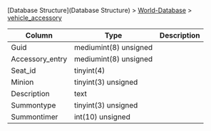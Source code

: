 [Database Structure](Database Structure) > [World-Database](World-Database) > [vehicle_accessory](vehicle_accessory)

Column | Type | Description
--- | --- | ---
Guid | mediumint(8) unsigned | 
Accessory_entry | mediumint(8) unsigned | 
Seat_id | tinyint(4) | 
Minion | tinyint(3) unsigned | 
Description | text | 
Summontype | tinyint(3) unsigned | 
Summontimer | int(10) unsigned | 

